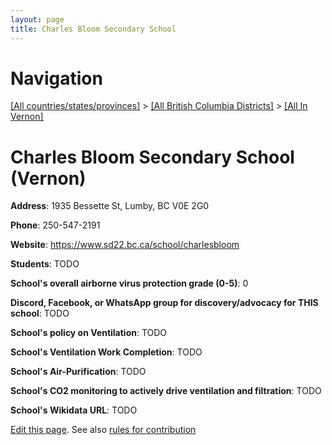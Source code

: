 ```yaml
---
layout: page
title: Charles Bloom Secondary School
---
```

# Navigation

[[All countries/states/provinces]](../../..) > [[All British Columbia Districts]](../..) > [[All In Vernon]](..)

# Charles Bloom Secondary School (Vernon)

**Address**: 1935 Bessette St, Lumby, BC V0E 2G0

**Phone**: 250-547-2191

**Website**: <https://www.sd22.bc.ca/school/charlesbloom>

**Students**: TODO

**School's overall airborne virus protection grade (0-5)**: 0

**Discord, Facebook, or WhatsApp group for discovery/advocacy for THIS school**: TODO

**School's policy on Ventilation**: TODO

**School's Ventilation Work Completion**: TODO

**School's Air-Purification**: TODO

**School's CO2 monitoring to actively drive ventilation and filtration**: TODO

**School's Wikidata URL**: TODO


[Edit this page](https://github.com/ventilate-schools/BC/edit/main/./Vernon/Charles_Bloom_Secondary_School.md). See also [rules for contribution](../../../contribution-rules/)